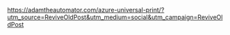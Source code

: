https://adamtheautomator.com/azure-universal-print/?utm_source=ReviveOldPost&utm_medium=social&utm_campaign=ReviveOldPost